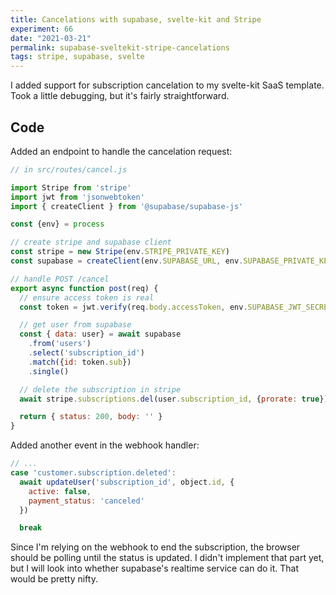 ```yaml
---
title: Cancelations with supabase, svelte-kit and Stripe
experiment: 66
date: "2021-03-21"
permalink: supabase-sveltekit-stripe-cancelations
tags: stripe, supabase, svelte
---
```


I added support for subscription cancelation to my svelte-kit SaaS template.
Took a little debugging, but it's fairly straightforward.

## Code

Added an endpoint to handle the cancelation request:

```javascript
// in src/routes/cancel.js

import Stripe from 'stripe'
import jwt from 'jsonwebtoken'
import { createClient } from '@supabase/supabase-js'

const {env} = process

// create stripe and supabase client
const stripe = new Stripe(env.STRIPE_PRIVATE_KEY)
const supabase = createClient(env.SUPABASE_URL, env.SUPABASE_PRIVATE_KEY)

// handle POST /cancel
export async function post(req) {
  // ensure access token is real
  const token = jwt.verify(req.body.accessToken, env.SUPABASE_JWT_SECRET)

  // get user from supabase
  const { data: user} = await supabase
    .from('users')
    .select('subscription_id')
    .match({id: token.sub})
    .single()

  // delete the subscription in stripe
  await stripe.subscriptions.del(user.subscription_id, {prorate: true})

  return { status: 200, body: '' }
}
```

Added another event in the webhook handler:

```javascript
// ...
case 'customer.subscription.deleted':
  await updateUser('subscription_id', object.id, {
    active: false,
    payment_status: 'canceled'
  })

  break
```

Since I'm relying on the webhook to end the subscription, the browser should be polling until the status is updated. I didn't implement that part yet, but I will look into whether supabase's realtime service can do it. That would be pretty nifty.
